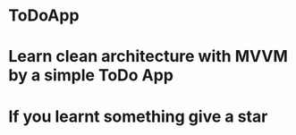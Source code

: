 # ToDoApp

# Learn clean architecture with MVVM by a simple ToDo App

# If you learnt something give a star
